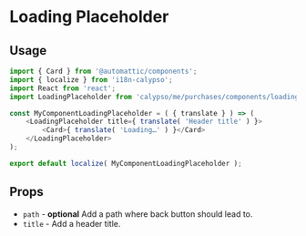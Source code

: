 # Loading Placeholder

## Usage

```js
import { Card } from '@automattic/components';
import { localize } from 'i18n-calypso';
import React from 'react';
import LoadingPlaceholder from 'calypso/me/purchases/components/loading-placeholder';

const MyComponentLoadingPlaceholder = ( { translate } ) => (
	<LoadingPlaceholder title={ translate( 'Header title' ) }>
		<Card>{ translate( 'Loading…' ) }</Card>
	</LoadingPlaceholder>
);

export default localize( MyComponentLoadingPlaceholder );
```

## Props

- `path` - **optional** Add a path where back button should lead to.
- `title` - Add a header title.
